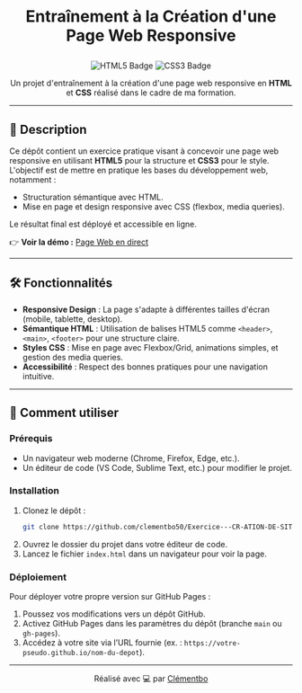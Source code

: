 

# <p align="center">Entraînement à la Création d'une Page Web Responsive</p>

<p align="center">
  <img src="https://img.shields.io/badge/HTML5-E34F26?style=for-the-badge&logo=html5&logoColor=white" alt="HTML5 Badge">
  <img src="https://img.shields.io/badge/CSS3-1572B6?style=for-the-badge&logo=css3&logoColor=white" alt="CSS3 Badge">
</p>

<p align="center">Un projet d'entraînement à la création d'une page web responsive en <strong>HTML</strong> et <strong>CSS</strong> réalisé dans le cadre de ma formation.</p>

---

## 📖 Description

Ce dépôt contient un exercice pratique visant à concevoir une page web responsive en utilisant **HTML5** pour la structure et **CSS3** pour le style. L'objectif est de mettre en pratique les bases du développement web, notamment :
- Structuration sémantique avec HTML.
- Mise en page et design responsive avec CSS (flexbox, media queries).

Le résultat final est déployé et accessible en ligne.

👉 **Voir la démo :** [Page Web en direct](https://clementbo50.github.io/Exercice---CR-ATION-DE-SITE-WEB-AVEC-)

---

## 🛠️ Fonctionnalités

- **Responsive Design** : La page s'adapte à différentes tailles d'écran (mobile, tablette, desktop).
- **Sémantique HTML** : Utilisation de balises HTML5 comme `<header>`, `<main>`, `<footer>` pour une structure claire.
- **Styles CSS** : Mise en page avec Flexbox/Grid, animations simples, et gestion des media queries.
- **Accessibilité** : Respect des bonnes pratiques pour une navigation intuitive.

---

## 🚀 Comment utiliser

### Prérequis
- Un navigateur web moderne (Chrome, Firefox, Edge, etc.).
- Un éditeur de code (VS Code, Sublime Text, etc.) pour modifier le projet.

### Installation
1. Clonez le dépôt :
   ```bash
   git clone https://github.com/clementbo50/Exercice---CR-ATION-DE-SITE-WEB-AVEC-.git
   ```
2. Ouvrez le dossier du projet dans votre éditeur de code.
3. Lancez le fichier `index.html` dans un navigateur pour voir la page.

### Déploiement
Pour déployer votre propre version sur GitHub Pages :
1. Poussez vos modifications vers un dépôt GitHub.
2. Activez GitHub Pages dans les paramètres du dépôt (branche `main` ou `gh-pages`).
3. Accédez à votre site via l’URL fournie (ex. : `https://votre-pseudo.github.io/nom-du-depot`).

---






<p align="center">
  Réalisé avec 💻 par <a href="https://github.com/clementbo50">Clémentbo</a>
</p>

